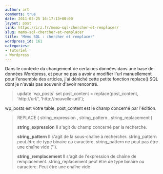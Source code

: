 ```yaml
---
author: art
comments: true
date: 2011-05-25 16:17:13+00:00
layout: post
link: https://irz.fr/memo-sql-chercher-et-remplacer/
slug: memo-sql-chercher-et-remplacer
title: 'Mémo SQL : chercher et remplacer'
wordpress_id: 161
categories:
- Tutoriel
- Wordpress
---
```


Dans le contexte du changement de certaines données dans une base de données Wordpress, et pour ne pas a avoir a modifier l'url manuellement pour l'ensemble des articles, j'ai déniché cette petite fonction replace() SQL dont je n'avais pas souvenir d'avoir rencontré.


<blockquote>
update `wp_posts`  set post_content = replace(post_content, 'http://url/', 'http://nouvelle-url/');
</blockquote>


wp_posts est votre table, post_content est le champ concerné par l'édition.


<blockquote>
REPLACE ( string_expression , string_pattern , string_replacement )

**string_expression**
Il s'agit du champ concerné par la recherche.

**string_pattern**
Il s'agit de la sous-chaîne à rechercher. string_pattern peut être de type binaire ou caractère. string_pattern ne peut pas être une chaîne vide ('').

**string_remplacement**
Il s'agit de l'expression de chaîne de remplacement. string_replacement peut être de type binaire ou caractère. Peut être une chaîne vide
</blockquote>
